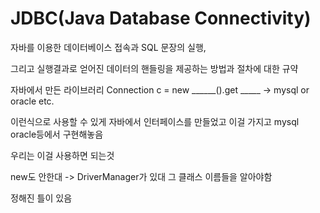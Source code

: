 # JDBC(Java Database Connectivity)
자바를 이용한 데이터베이스 접속과 SQL 문장의 실행, 

그리고 실행결과로 얻어진 데이터의 핸들링을 제공하는 방법과 절차에 대한 규약

자바에서 만든 라이브러리 
Connection c = new ______().get _____  -> mysql or oracle etc.

이런식으로 사용할 수 있게 자바에서 인터페이스를 만들었고 이걸 가지고 mysql oracle등에서 구현해놓음

우리는 이걸 사용하면 되는것

new도 안한대 -> DriverManager가 있대 그 클래스 이름들을 알아야함

정해진 틀이 있음
